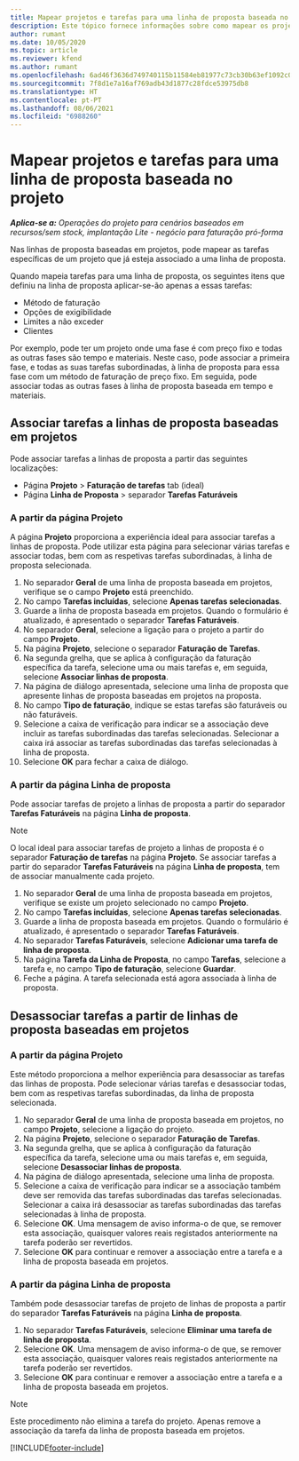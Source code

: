 ```yaml
---
title: Mapear projetos e tarefas para uma linha de proposta baseada no projeto
description: Este tópico fornece informações sobre como mapear os projetos e as tarefas para uma linha de tarefa baseada em projetos.
author: rumant
ms.date: 10/05/2020
ms.topic: article
ms.reviewer: kfend
ms.author: rumant
ms.openlocfilehash: 6ad46f3636d749740115b11584eb81977c73cb30b63ef1092c0c2aac97cbc647
ms.sourcegitcommit: 7f8d1e7a16af769adb43d1877c28fdce53975db8
ms.translationtype: HT
ms.contentlocale: pt-PT
ms.lasthandoff: 08/06/2021
ms.locfileid: "6988260"
---
```

# <a name="map-projects-and-tasks-to-a-project-based-quote-line"></a>Mapear projetos e tarefas para uma linha de proposta baseada no projeto

_**Aplica-se a:** Operações do projeto para cenários baseados em recursos/sem stock, implantação Lite - negócio para faturação pró-forma_

Nas linhas de proposta baseadas em projetos, pode mapear as tarefas específicas de um projeto que já esteja associado a uma linha de proposta.

Quando mapeia tarefas para uma linha de proposta, os seguintes itens que definiu na linha de proposta aplicar-se-ão apenas a essas tarefas:

- Método de faturação
- Opções de exigibilidade
- Limites a não exceder
- Clientes

Por exemplo, pode ter um projeto onde uma fase é com preço fixo e todas as outras fases são tempo e materiais. Neste caso, pode associar a primeira fase, e todas as suas tarefas subordinadas, à linha de proposta para essa fase com um método de faturação de preço fixo. Em seguida, pode associar todas as outras fases à linha de proposta baseada em tempo e materiais.

## <a name="associate-tasks-to-project-based-quote-lines"></a>Associar tarefas a linhas de proposta baseadas em projetos

Pode associar tarefas a linhas de proposta a partir das seguintes localizações:

- Página **Projeto** > **Faturação de tarefas** tab (ideal)
- Página **Linha de Proposta** > separador **Tarefas Faturáveis** 

### <a name="from-the-project-page"></a>A partir da página Projeto

A página **Projeto** proporciona a experiência ideal para associar tarefas a linhas de proposta. Pode utilizar esta página para selecionar várias tarefas e associar todas, bem com as respetivas tarefas subordinadas, à linha de proposta selecionada.

1. No separador **Geral** de uma linha de proposta baseada em projetos, verifique se o campo **Projeto** está preenchido.
2. No campo **Tarefas incluídas**, selecione **Apenas tarefas selecionadas**.
3. Guarde a linha de proposta baseada em projetos. Quando o formulário é atualizado, é apresentado o separador **Tarefas Faturáveis**.
4. No separador **Geral**, selecione a ligação para o projeto a partir do campo **Projeto**.
5. Na página **Projeto**, selecione o separador **Faturação de Tarefas**.
6. Na segunda grelha, que se aplica à configuração da faturação específica da tarefa, selecione uma ou mais tarefas e, em seguida, selecione **Associar linhas de proposta**.
7. Na página de diálogo apresentada, selecione uma linha de proposta que apresente linhas de proposta baseadas em projetos na proposta.
8. No campo **Tipo de faturação**, indique se estas tarefas são faturáveis ou não faturáveis.
9. Selecione a caixa de verificação para indicar se a associação deve incluir as tarefas subordinadas das tarefas selecionadas. Selecionar a caixa irá associar as tarefas subordinadas das tarefas selecionadas à linha de proposta.
10. Selecione **OK** para fechar a caixa de diálogo.

### <a name="from-the-quote-line-page"></a>A partir da página Linha de proposta

Pode associar tarefas de projeto a linhas de proposta a partir do separador **Tarefas Faturáveis** na página **Linha de proposta**.

>[!NOTE]
>O local ideal para associar tarefas de projeto a linhas de proposta é o separador **Faturação de tarefas** na página **Projeto**. Se associar tarefas a partir do separador **Tarefas Faturáveis** na página **Linha de proposta**, tem de associar manualmente cada projeto.

1. No separador **Geral** de uma linha de proposta baseada em projetos, verifique se existe um projeto selecionado no campo **Projeto**.
2. No campo **Tarefas incluídas**, selecione **Apenas tarefas selecionadas**.
3. Guarde a linha de proposta baseada em projetos. Quando o formulário é atualizado, é apresentado o separador **Tarefas Faturáveis**.
4. No separador **Tarefas Faturáveis**, selecione **Adicionar uma tarefa de linha de proposta**.
5. Na página **Tarefa da Linha de Proposta**, no campo **Tarefas**, selecione a tarefa e, no campo **Tipo de faturação**, selecione **Guardar**. 
6. Feche a página. A tarefa selecionada está agora associada à linha de proposta.

## <a name="disassociate-tasks-from-projectbased-quote-lines"></a>Desassociar tarefas a partir de linhas de proposta baseadas em projetos

### <a name="from-the-project-page"></a>A partir da página Projeto

Este método proporciona a melhor experiência para desassociar as tarefas das linhas de proposta. Pode selecionar várias tarefas e desassociar todas, bem com as respetivas tarefas subordinadas, da linha de proposta selecionada.

1. No separador **Geral** de uma linha de proposta baseada em projetos, no campo **Projeto**, selecione a ligação do projeto.
2. Na página **Projeto**, selecione o separador **Faturação de Tarefas**.
3. Na segunda grelha, que se aplica à configuração da faturação específica da tarefa, selecione uma ou mais tarefas e, em seguida, selecione **Desassociar linhas de proposta**.
4. Na página de diálogo apresentada, selecione uma linha de proposta.
5. Selecione a caixa de verificação para indicar se a associação também deve ser removida das tarefas subordinadas das tarefas selecionadas. Selecionar a caixa irá desassociar as tarefas subordinadas das tarefas selecionadas à linha de proposta.
6. Selecione **OK**. Uma mensagem de aviso informa-o de que, se remover esta associação, quaisquer valores reais registados anteriormente na tarefa poderão ser revertidos. 
7. Selecione **OK** para continuar e remover a associação entre a tarefa e a linha de proposta baseada em projetos.

### <a name="from-the-quote-line-page"></a>A partir da página Linha de proposta

Também pode desassociar tarefas de projeto de linhas de proposta a partir do separador **Tarefas Faturáveis** na página **Linha de proposta**.

1. No separador **Tarefas Faturáveis**, selecione **Eliminar uma tarefa de linha de proposta**.
2. Selecione **OK**. Uma mensagem de aviso informa-o de que, se remover esta associação, quaisquer valores reais registados anteriormente na tarefa poderão ser revertidos. 
3. Selecione **OK** para continuar e remover a associação entre a tarefa e a linha de proposta baseada em projetos.

>[!NOTE]
> Este procedimento não elimina a tarefa do projeto. Apenas remove a associação da tarefa da linha de proposta baseada em projetos.


[!INCLUDE[footer-include](../../includes/footer-banner.md)]